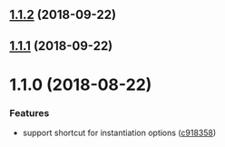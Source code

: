 <a name="1.1.2"></a>
## [1.1.2](https://github.com/ULIVZ/markdown-it-chain/compare/v1.1.1...v1.1.2) (2018-09-22)



<a name="1.1.1"></a>
## [1.1.1](https://github.com/ULIVZ/markdown-it-chain/compare/v1.1.0...v1.1.1) (2018-09-22)



<a name="1.1.0"></a>
# 1.1.0 (2018-08-22)


### Features

* support shortcut for instantiation options ([c918358](https://github.com/ULIVZ/markdown-it-chain/commit/c918358))



